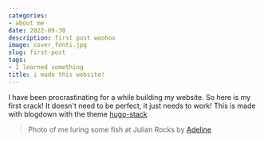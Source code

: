 ```yaml
---
categories:
- about me
date: 2022-09-30 
description: first post woohoo
image: cover_fonti.jpg
slug: first-post
tags:
- I learned something
title: i made this website!
---
```


I have been procrastinating for a while building my website. 
So here is my first crack! It doesn't need to be perfect, it just needs to work! This is made with blogdown with the theme [hugo-stack](https://github.com/CaiJimmy/hugo-theme-stack-starter)

> Photo of me luring some fish at Julian Rocks by [Adeline](https://www.instagram.com/adelineastrocean/) 